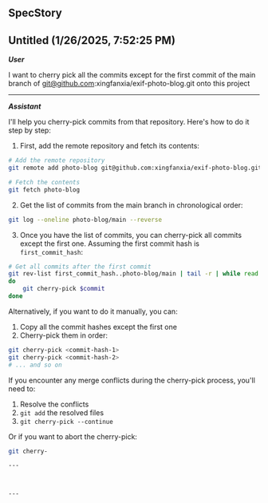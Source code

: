 ## SpecStory

## Untitled (1/26/2025, 7:52:25 PM)

_**User**_

I want to cherry pick all the commits except for the first commit of  the main branch of git@github.com:xingfanxia/exif-photo-blog.git onto this project

---

_**Assistant**_

I'll help you cherry-pick commits from that repository. Here's how to do it step by step:

1. First, add the remote repository and fetch its contents:

```bash
# Add the remote repository
git remote add photo-blog git@github.com:xingfanxia/exif-photo-blog.git

# Fetch the contents
git fetch photo-blog
```

2. Get the list of commits from the main branch in chronological order:

```bash
git log --oneline photo-blog/main --reverse
```

3. Once you have the list of commits, you can cherry-pick all commits except the first one. Assuming the first commit hash is `first_commit_hash`:

```bash
# Get all commits after the first commit
git rev-list first_commit_hash..photo-blog/main | tail -r | while read commit
do
    git cherry-pick $commit
done
```

Alternatively, if you want to do it manually, you can:

1. Copy all the commit hashes except the first one
2. Cherry-pick them in order:

```bash
git cherry-pick <commit-hash-1>
git cherry-pick <commit-hash-2>
# ... and so on
```

If you encounter any merge conflicts during the cherry-pick process, you'll need to:
1. Resolve the conflicts
2. `git add` the resolved files
3. `git cherry-pick --continue`

Or if you want to abort the cherry-pick:
```bash
git cherry-

---



---

